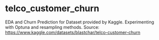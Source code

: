 # telco_customer_churn
EDA and Churn Prediction for Dataset provided by Kaggle.
Experimenting with Optuna and resampling methods.
Source: https://www.kaggle.com/datasets/blastchar/telco-customer-churn
